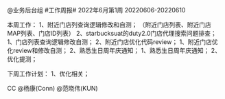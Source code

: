 @业务后台组 #工作周报#
2022年6月第1周 20220606-20220610

本周工作：
1、附近门店列查询逻辑修改和自测；
（附近门店列表、附近门店MAP列表、门店ID列表）
2、starbucksuat的duty2.0门店代理搜索问题排查；
1、门店列表查询逻辑修改自测；
2、附近门店优化代码review；
1、附近门店优化review和修改自测；
2、熟悉生日周年庆通知；
1、熟悉生日周年庆通知；
2、优化提测；

下周工作计划：
1、优化相关；

CC @杨康(Conn) @范晓伟(KUN)
